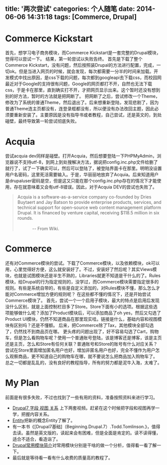 title: '两次尝试'
categories: 个人随笔
date: 2014-06-06 14:31:18
tags: [Commerce, Drupal]
---
# Commerce Kickstart

首先，想学习电子商务模块，而Commerce Kickstart是一套完整的Drupal模块，觉得可以尝试一下。
结果，第一轮尝试以失败告终。
首先是下载了整个Commerce Kickstart，没有问题，然后按照装Drupal的方法进行配置，完成，一切ok。但是当进入网页的时候，就会发现，每次都需要一分半的时间来加载。开发模式中找出原因，是css下载的问题，每次都到googleapi去下载css，而校园网最近对于Google的支持很有问题，Google的网页都打不开，自然也无法下载css，于是卡在那里，直到确实打不开，才把网页显示出来。这个暂时还没有想到别的好方法，暂时的方法就是把网断了。
把网断了之后，尝试修改一个Theme，修改为了系统的普通Theme，然后退出了。后来想重新登陆，发现悲剧了，因为普通Theme连主页都没有，连登录框都没有，所以便没有办法改回主题，因此必须要重新安装了。主要原因是没有指导书或者教程，自己尝试，还是英文的，到处碰壁，最终导致第一轮尝试彻底失败。

# Acquia

尝试acquia dev同样是碰壁。打开Acquia，然后想要登陆一下PHPMyAdmin，浏览器说不支持utf-8，到网上到处搜解决方法，据说把config.inc.php文件给删了就行了，试了一下确实可以，然后可以登陆了，被登陆界面卡在那里。明明没设置用户名密码，这里死活需要输入。于是，华丽丽地放弃了Acquia。后来知道用户是drupaluser密码是空，但是这又只能在那个config.inc.php存在的情况下才能使用，存在就意味着又会有utf-8错误。因此，对于Acquia DEV的尝试也失败了。

> Acquia is a software-as-a-service company co-founded by Dries Buytaert and Jay Batson to provide enterprise products, services, and technical support for open-source web content management platform Drupal. It is financed by venture capital, receiving $118.5 million in six rounds.
>  &nbsp;&nbsp;&nbsp;&nbsp;&nbsp;&nbsp;&nbsp;&nbsp;&nbsp;&nbsp;&nbsp;&nbsp;&nbsp;&nbsp;&nbsp;&nbsp;&nbsp;&nbsp;&nbsp;&nbsp;&nbsp;&nbsp;&nbsp;&nbsp;&nbsp;&nbsp;&nbsp;&nbsp;&nbsp;&nbsp;&nbsp;&nbsp;&nbsp;&nbsp;&nbsp;&nbsp;&nbsp;&nbsp;&nbsp;&nbsp;&nbsp;&nbsp;&nbsp;&nbsp;&nbsp;&nbsp;&nbsp;&nbsp;&nbsp;&nbsp;&nbsp;&nbsp;&nbsp;&nbsp;&nbsp;&nbsp;&nbsp;&nbsp;&nbsp;&nbsp;&nbsp;&nbsp;&nbsp;&nbsp;&nbsp;&nbsp;&nbsp;&nbsp;&nbsp;&nbsp;&nbsp;&nbsp;&nbsp;&nbsp;&nbsp;&nbsp;&nbsp;&nbsp;&nbsp;&nbsp;&nbsp;&nbsp;&nbsp;&nbsp;&nbsp;&nbsp;&nbsp;&nbsp;&nbsp;&nbsp;&nbsp;&nbsp;&nbsp;&nbsp;&nbsp;&nbsp;&nbsp;&nbsp;&nbsp;&nbsp;&nbsp;&nbsp;&nbsp;&nbsp;&nbsp;&nbsp;&nbsp;&nbsp;&nbsp;&nbsp;&nbsp;&nbsp;&nbsp;&nbsp;&nbsp;&nbsp;&nbsp;&nbsp;&nbsp;&nbsp;&nbsp;&nbsp;&nbsp;&nbsp;&nbsp;&nbsp;&nbsp;&nbsp; -- From Wiki.
<!--more-->

# Commerce

还有对Commerce模块的尝试。下载了Commerce模块，以及依赖模块，ok可以用，心里觉得好方便，这么就安装好了。不过，安装好了然后呢？其实Views模块，也就是试图模块还是半生不熟的，Libraries就更不知道是干什么的了。Rules模块，给Drupal的行为指定规则的，没学过，而Commerce模块需要指定很多的规则。有些是系统自带的，有些是自定义添加的，对Rules模块不懂，那么怎么才能对Commerce增加方便的规则呢？
在这些都不懂的情况下，还是开始尝试Commerce模块了。
首先，尝试一个一个启用子模块，最大的特点是启用后发现没什么区别，就是上面控制栏目多了Store。Store下面有小的选项。根据这些选项能够做什么呢？添加了Product模块后，可以添加商品了oh yes，然后又勾选了Product UI模块，仍然不知道商品在那里现实哇。链接是什么，基础内容和视图模块有区别吗？还是不懂额。
后来，把Commerce除了Tax，其他模块全部勾选了，仍然找不到商品页在哪。
更头疼的问题出现了，好不容易勾选了Cart，购物车，但是怎么看购物车呢？使用一个普通账号登陆，该是博客还是博客，该是主页还是主页，怎么和Store有任何关联？普通账号和Store的账号有什么对应关系？尝试在Store里面增加匿名用户也好，增加非匿名用户也好，完全不懂作为用户怎么观察商品，更不知道自己的购物车在哪，就不要说怎么把商品加入购物车了。
总之一切都是乱乱的，没有良好的教程指导，所有的努力都是泥牛入海，太难了。

# My Plan

前面是有很多失败，不过也找到了一些有用的资料，准备按照资料来进行学习。
* [Drupal7 字段 视图 关系](http://www.56.com/w12/play_album-aid-12312528_vid-MTEwNDIwMzA5.html) 上下两套视频。赶紧在这个时候把字段和视图再学一学，把握内容关系。
* [Entity](http://drupalchina.cn/node/1828)把新的概念Entity了解了。
* 有一本书《[Drupal7基础]（Beginning.Drupal.7）.Todd.Tomlinson.》，值得去读。虽然是英文版的，读起来会有困难，但是全面是肯定的。读不读得懂，适合不适合，看造诣了。
* [Drupal常用模块简介](http://www.365joomla.com/Drupal/Drupal常用模块简述.html)对常用模块分别是干啥的做一个分析，值得看一看了解一下。
* 最后就是等待看一看有什么收费的质量高的教程了。